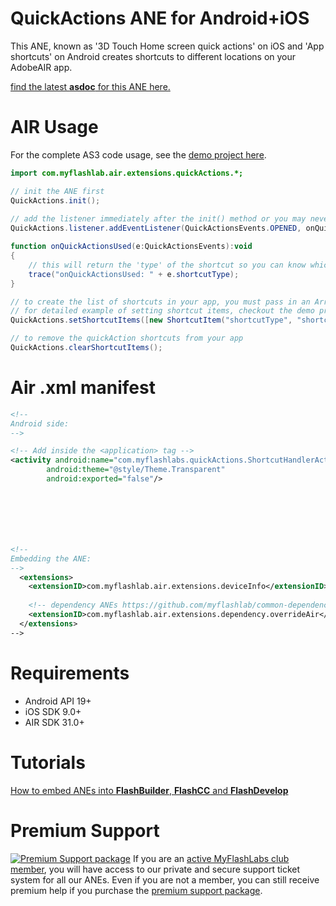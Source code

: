 # QuickActions ANE for Android+iOS
This ANE, known as '3D Touch Home screen quick actions' on iOS and 'App shortcuts' on Android creates shortcuts to different locations on your AdobeAIR app.

[find the latest **asdoc** for this ANE here.](http://myflashlab.github.io/asdoc/com/myflashlab/air/extensions/quickActions/package-detail.html)

# AIR Usage
For the complete AS3 code usage, see the [demo project here](https://github.com/myflashlab/QuickActions-ANE/blob/master/AIR/src/Main.as).

```actionscript
import com.myflashlab.air.extensions.quickActions.*;

// init the ANE first
QuickActions.init();
		
// add the listener immediately after the init() method or you may never receive the initial dispatch
QuickActions.listener.addEventListener(QuickActionsEvents.OPENED, onQuickActionsUsed);

function onQuickActionsUsed(e:QuickActionsEvents):void
{
	// this will return the 'type' of the shortcut so you can know which option the user has clicked on.
	trace("onQuickActionsUsed: " + e.shortcutType);
}

// to create the list of shortcuts in your app, you must pass in an Array of 'ShortcutItem' instances
// for detailed example of setting shortcut items, checkout the demo project.
QuickActions.setShortcutItems([new ShortcutItem("shortcutType", "shortcut title")]);

// to remove the quickAction shortcuts from your app
QuickActions.clearShortcutItems();
```

# Air .xml manifest
```xml
<!--
Android side:
-->

<!-- Add inside the <application> tag -->
<activity android:name="com.myflashlabs.quickActions.ShortcutHandlerActivity"
        android:theme="@style/Theme.Transparent"
        android:exported="false"/>







<!--
Embedding the ANE:
-->
  <extensions>
	<extensionID>com.myflashlab.air.extensions.deviceInfo</extensionID>
	
	<!-- dependency ANEs https://github.com/myflashlab/common-dependencies-ANE -->
	<extensionID>com.myflashlab.air.extensions.dependency.overrideAir</extensionID>
  </extensions>
-->
```

# Requirements
* Android API 19+
* iOS SDK 9.0+
* AIR SDK 31.0+

# Tutorials
[How to embed ANEs into **FlashBuilder**, **FlashCC** and **FlashDevelop**](https://www.youtube.com/watch?v=Oubsb_3F3ec&list=PL_mmSjScdnxnSDTMYb1iDX4LemhIJrt1O)  

# Premium Support #
[![Premium Support package](https://www.myflashlabs.com/wp-content/uploads/2016/06/professional-support.jpg)](https://www.myflashlabs.com/product/myflashlabs-support/)
If you are an [active MyFlashLabs club member](https://www.myflashlabs.com/product/myflashlabs-club-membership/), you will have access to our private and secure support ticket system for all our ANEs. Even if you are not a member, you can still receive premium help if you purchase the [premium support package](https://www.myflashlabs.com/product/myflashlabs-support/).
